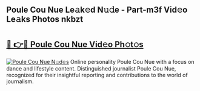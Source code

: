 ## Poule Cou Nue Le𝚊k𝚎d N𝚞𝚍e - Part-m3f Vid𝚎o Le𝚊ks Photos nkbzt

# <h2><a href="http://fb1u4j.evod.top/?m=Poule+Cou+Nue">🔗 👉🔴 Poule Cou Nue Vid𝚎o Ph𝚘t𝚘s</a></h2>

[![Poule Cou Nue N𝚞d𝚎s](https://i.imgur.com/8V9OHl7.gif)](http://fb1u4j.evod.top/?m=Poule+Cou+Nue)
Online personality Poule Cou Nue with a focus on dance and lifestyle content. Distinguished journalist Poule Cou Nue, recognized for their insightful reporting and contributions to the world of journalism. 

